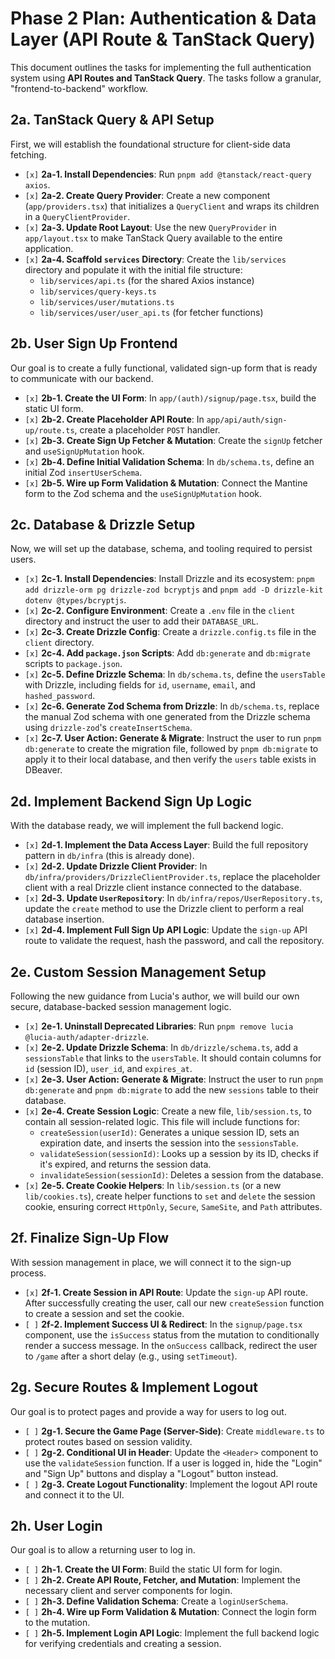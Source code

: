 # Phase 2 Plan: Authentication & Data Layer (API Route & TanStack Query)

This document outlines the tasks for implementing the full authentication system using **API Routes and TanStack Query**. The tasks follow a granular, "frontend-to-backend" workflow.

## 2a. TanStack Query & API Setup

First, we will establish the foundational structure for client-side data fetching.

*   `[x]` **2a-1. Install Dependencies**: Run `pnpm add @tanstack/react-query axios`.
*   `[x]` **2a-2. Create Query Provider**: Create a new component (`app/providers.tsx`) that initializes a `QueryClient` and wraps its children in a `QueryClientProvider`.
*   `[x]` **2a-3. Update Root Layout**: Use the new `QueryProvider` in `app/layout.tsx` to make TanStack Query available to the entire application.
*   `[x]` **2a-4. Scaffold `services` Directory**: Create the `lib/services` directory and populate it with the initial file structure:
    *   `lib/services/api.ts` (for the shared Axios instance)
    *   `lib/services/query-keys.ts`
    *   `lib/services/user/mutations.ts`
    *   `lib/services/user/user_api.ts` (for fetcher functions)

## 2b. User Sign Up Frontend

Our goal is to create a fully functional, validated sign-up form that is ready to communicate with our backend.

*   `[x]` **2b-1. Create the UI Form**: In `app/(auth)/signup/page.tsx`, build the static UI form.
*   `[x]` **2b-2. Create Placeholder API Route**: In `app/api/auth/sign-up/route.ts`, create a placeholder `POST` handler.
*   `[x]` **2b-3. Create Sign Up Fetcher & Mutation**: Create the `signUp` fetcher and `useSignUpMutation` hook.
*   `[x]` **2b-4. Define Initial Validation Schema**: In `db/schema.ts`, define an initial Zod `insertUserSchema`.
*   `[x]` **2b-5. Wire up Form Validation & Mutation**: Connect the Mantine form to the Zod schema and the `useSignUpMutation` hook.

## 2c. Database & Drizzle Setup

Now, we will set up the database, schema, and tooling required to persist users.

*   `[x]` **2c-1. Install Dependencies**: Install Drizzle and its ecosystem: `pnpm add drizzle-orm pg drizzle-zod bcryptjs` and `pnpm add -D drizzle-kit dotenv @types/bcryptjs`.
*   `[x]` **2c-2. Configure Environment**: Create a `.env` file in the `client` directory and instruct the user to add their `DATABASE_URL`.
*   `[x]` **2c-3. Create Drizzle Config**: Create a `drizzle.config.ts` file in the `client` directory.
*   `[x]` **2c-4. Add `package.json` Scripts**: Add `db:generate` and `db:migrate` scripts to `package.json`.
*   `[x]` **2c-5. Define Drizzle Schema**: In `db/schema.ts`, define the `usersTable` with Drizzle, including fields for `id`, `username`, `email`, and `hashed_password`.
*   `[x]` **2c-6. Generate Zod Schema from Drizzle**: In `db/schema.ts`, replace the manual Zod schema with one generated from the Drizzle schema using `drizzle-zod`'s `createInsertSchema`.
*   `[x]` **2c-7. User Action: Generate & Migrate**: Instruct the user to run `pnpm db:generate` to create the migration file, followed by `pnpm db:migrate` to apply it to their local database, and then verify the `users` table exists in DBeaver.

## 2d. Implement Backend Sign Up Logic

With the database ready, we will implement the full backend logic.

*   `[x]` **2d-1. Implement the Data Access Layer**: Build the full repository pattern in `db/infra` (this is already done).
*   `[x]` **2d-2. Update Drizzle Client Provider**: In `db/infra/providers/DrizzleClientProvider.ts`, replace the placeholder client with a real Drizzle client instance connected to the database.
*   `[x]` **2d-3. Update `UserRepository`**: In `db/infra/repos/UserRepository.ts`, update the `create` method to use the Drizzle client to perform a real database insertion.
*   `[x]` **2d-4. Implement Full Sign Up API Logic**: Update the `sign-up` API route to validate the request, hash the password, and call the repository.

## 2e. Custom Session Management Setup

Following the new guidance from Lucia's author, we will build our own secure, database-backed session management logic.

*   `[x]` **2e-1. Uninstall Deprecated Libraries**: Run `pnpm remove lucia @lucia-auth/adapter-drizzle`.
*   `[x]` **2e-2. Update Drizzle Schema**: In `db/drizzle/schema.ts`, add a `sessionsTable` that links to the `usersTable`. It should contain columns for `id` (session ID), `user_id`, and `expires_at`.
*   `[x]` **2e-3. User Action: Generate & Migrate**: Instruct the user to run `pnpm db:generate` and `pnpm db:migrate` to add the new `sessions` table to their database.
*   `[x]` **2e-4. Create Session Logic**: Create a new file, `lib/session.ts`, to contain all session-related logic. This file will include functions for:
    *   `createSession(userId)`: Generates a unique session ID, sets an expiration date, and inserts the session into the `sessionsTable`.
    *   `validateSession(sessionId)`: Looks up a session by its ID, checks if it's expired, and returns the session data.
    *   `invalidateSession(sessionId)`: Deletes a session from the database.
*   `[x]` **2e-5. Create Cookie Helpers**: In `lib/session.ts` (or a new `lib/cookies.ts`), create helper functions to `set` and `delete` the session cookie, ensuring correct `HttpOnly`, `Secure`, `SameSite`, and `Path` attributes.

## 2f. Finalize Sign-Up Flow

With session management in place, we will connect it to the sign-up process.

*   `[x]` **2f-1. Create Session in API Route**: Update the `sign-up` API route. After successfully creating the user, call our new `createSession` function to create a session and set the cookie.
*   `[ ]` **2f-2. Implement Success UI & Redirect**: In the `signup/page.tsx` component, use the `isSuccess` status from the mutation to conditionally render a success message. In the `onSuccess` callback, redirect the user to `/game` after a short delay (e.g., using `setTimeout`).

## 2g. Secure Routes & Implement Logout

Our goal is to protect pages and provide a way for users to log out.

*   `[ ]` **2g-1. Secure the Game Page (Server-Side)**: Create `middleware.ts` to protect routes based on session validity.
*   `[ ]` **2g-2. Conditional UI in Header**: Update the `<Header>` component to use the `validateSession` function. If a user is logged in, hide the "Login" and "Sign Up" buttons and display a "Logout" button instead.
*   `[ ]` **2g-3. Create Logout Functionality**: Implement the logout API route and connect it to the UI.

## 2h. User Login

Our goal is to allow a returning user to log in.

*   `[ ]` **2h-1. Create the UI Form**: Build the static UI form for login.
*   `[ ]` **2h-2. Create API Route, Fetcher, and Mutation**: Implement the necessary client and server components for login.
*   `[ ]` **2h-3. Define Validation Schema**: Create a `loginUserSchema`.
*   `[ ]` **2h-4. Wire up Form Validation & Mutation**: Connect the login form to the mutation.
*   `[ ]` **2h-5. Implement Login API Logic**: Implement the full backend logic for verifying credentials and creating a session.
